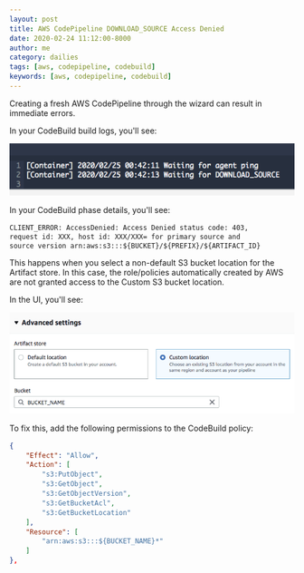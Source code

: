 ```yaml
---
layout: post
title: AWS CodePipeline DOWNLOAD_SOURCE Access Denied
date: 2020-02-24 11:12:00-8000
author: me
category: dailies
tags: [aws, codepipeline, codebuild]
keywords: [aws, codepipeline, codebuild]
---
```


Creating a fresh AWS CodePipeline through the wizard can result in immediate errors.

In your CodeBuild build logs, you'll see:

![Download Source Error](/assets/images/posts/codebuild-waiting-download-source-error.png)

In your CodeBuild phase details, you'll see:

```
CLIENT_ERROR: AccessDenied: Access Denied status code: 403,
request id: XXX, host id: XXX/XXX= for primary source and
source version arn:aws:s3:::${BUCKET}/${PREFIX}/${ARTIFACT_ID}
```

This happens when you select a non-default S3 bucket location for the Artifact store. In this case, the role/policies automatically created by AWS are not granted access to the Custom S3 bucket location.

In the UI, you'll see:

![S3 Bucket Custom Location](/assets/images/posts/codebuild-custom-location-s3.png)

To fix this, add the following permissions to the CodeBuild policy:

```json
{
    "Effect": "Allow",
    "Action": [
        "s3:PutObject",
        "s3:GetObject",
        "s3:GetObjectVersion",
        "s3:GetBucketAcl",
        "s3:GetBucketLocation"
    ],
    "Resource": [
        "arn:aws:s3:::${BUCKET_NAME}*"
    ]
},
```